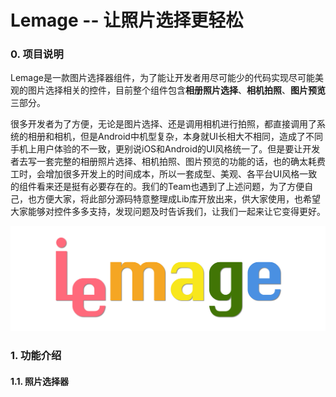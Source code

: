# Lemage -- 让照片选择更轻松

### 0. 项目说明

​	Lemage是一款图片选择器组件，为了能让开发者用尽可能少的代码实现尽可能美观的图片选择相关的控件，目前整个组件包含**相册照片选择**、**相机拍照**、**图片预览**三部分。

​	很多开发者为了方便，无论是图片选择、还是调用相机进行拍照，都直接调用了系统的相册和相机，但是Android中机型复杂，本身就UI长相大不相同，造成了不同手机上用户体验的不一致，更别说iOS和Android的UI风格统一了。但是要让开发者去写一套完整的相册照片选择、相机拍照、图片预览的功能的话，也的确太耗费工时，会增加很多开发上的时间成本，所以一套成型、美观、各平台UI风格一致的组件看来还是挺有必要存在的。我们的Team也遇到了上述问题，为了方便自己，也方便大家，将此部分源码特意整理成Lib库开放出来，供大家使用，也希望大家能够对控件多多支持，发现问题及时告诉我们，让我们一起来让它变得更好。

![LemageLogo](https://raw.githubusercontent.com/LemonITCN/lemage-design/master/Lemage-WB.png)

### 1. 功能介绍

#### 1.1. 照片选择器

